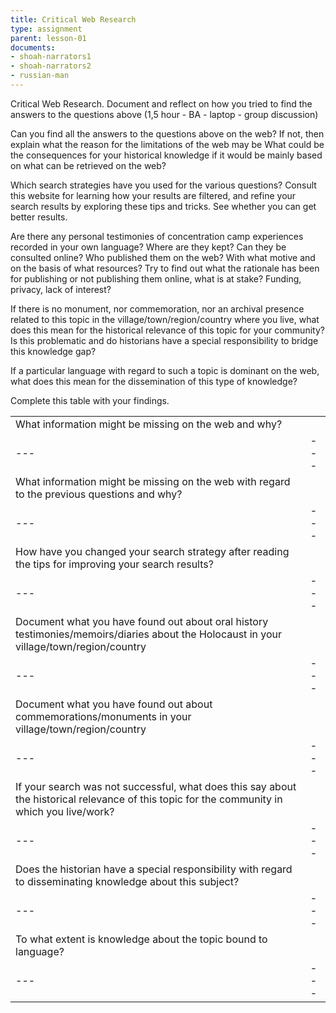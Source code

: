 ```yaml
---
title: Critical Web Research
type: assignment
parent: lesson-01
documents:
- shoah-narrators1
- shoah-narrators2
- russian-man
---
```


Critical Web Research. Document and reflect on how you tried to find the answers to the questions above (1,5 hour - BA - laptop - group discussion)  

<!-- more -->

Can you find all the answers to the questions above on the web? If not, then explain what the reason for the limitations of the web may be
What could be the consequences for your historical knowledge if it would be mainly based on what can be retrieved on the web?

Which search strategies have you used for the various questions? Consult this website for learning how your results are filtered, and refine your search results by exploring these tips and tricks. See whether you can get better results. 

Are there any personal testimonies of concentration camp experiences recorded in your own language? 
Where are they kept? 
Can they be consulted online? 
Who published them on the web? 
With what motive and on the basis of what resources? 
Try to find out what the rationale has been for publishing or not publishing them online, what is at stake? Funding, privacy, lack of interest?

If there is no monument, nor commemoration, nor an archival presence related to this topic in the village/town/region/country where you live, what does this mean for the   historical relevance of this topic for your community? 
Is this problematic and do historians have a special responsibility to bridge this knowledge gap? 

If a particular language with regard to such a topic is dominant on the web, what does this mean for the dissemination of this type of knowledge?


Complete this table with your findings. 

| | |
|---|---|
| What information might be missing on the web and why? | |
|---|---|
| What information might be missing on the web with regard to the previous questions and why? ||
|---|---|
| How have you changed your search strategy after reading the tips for improving your search results? ||
|---|---|
| Document what you have found out about oral history testimonies/memoirs/diaries  about the Holocaust in your village/town/region/country ||
|---|---|
| Document what you have found out about commemorations/monuments in your village/town/region/country ||
|---|---|
| If your search was not successful, what does this say about the historical relevance of this topic for the community in which you live/work? ||
|---|---|
| Does the historian have a special responsibility with regard to disseminating knowledge about this subject? ||
|---|---|
| To what extent is knowledge about the topic bound to language? ||
|---|---|









